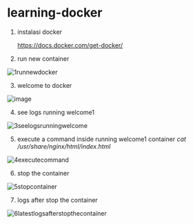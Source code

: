 # learning-docker

1. instalasi docker

   https://docs.docker.com/get-docker/

2. run new container

![1runnewdocker](https://github.com/abirafdinst/learning-docker/assets/171578597/760c507b-4cd9-4711-8600-04a7b2d08c2f)

3. welcome to docker

![image](https://github.com/abirafdinst/learning-docker/assets/171578597/e9cfedd9-080a-4783-9abc-60490e73b051)

4. see logs running welcome1
   
![3seelogsrunningwelcome](https://github.com/abirafdinst/learning-docker/assets/171578597/52db527b-a988-4366-ab07-12e3ee580a9f)

5. execute a command inside running welcome1 container
    _cat /usr/share/nginx/html/index.html_

![4executecommand](https://github.com/abirafdinst/learning-docker/assets/171578597/373380c9-743c-4bea-913c-f15bfd9093f1)

6. stop the container

![5stopcontainer](https://github.com/abirafdinst/learning-docker/assets/171578597/e50542c0-d6b5-4aa2-aa3f-e5162bd5ce4b)

7. logs after stop the container
   
![6latestlogsafterstopthecontainer](https://github.com/abirafdinst/learning-docker/assets/171578597/17f69b36-8b1a-41a9-abab-af569d132773)



